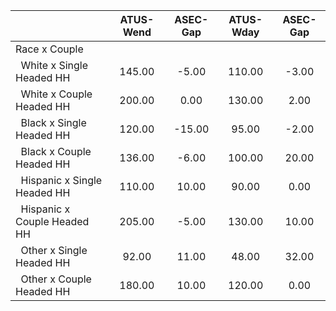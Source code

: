 
|                      |    ATUS-Wend |     ASEC-Gap |    ATUS-Wday |     ASEC-Gap |
| -------------------- | :----------: | :----------: | :----------: | :----------: |
| Race x Couple        |              |              |              |              |
| &nbsp;&nbsp;White x Single Headed HH |       145.00 |        -5.00 |       110.00 |        -3.00 |
| &nbsp;&nbsp;White x Couple Headed HH |       200.00 |         0.00 |       130.00 |         2.00 |
| &nbsp;&nbsp;Black x Single Headed HH |       120.00 |       -15.00 |        95.00 |        -2.00 |
| &nbsp;&nbsp;Black x Couple Headed HH |       136.00 |        -6.00 |       100.00 |        20.00 |
| &nbsp;&nbsp;Hispanic x Single Headed HH |       110.00 |        10.00 |        90.00 |         0.00 |
| &nbsp;&nbsp;Hispanic x Couple Headed HH |       205.00 |        -5.00 |       130.00 |        10.00 |
| &nbsp;&nbsp;Other x Single Headed HH |        92.00 |        11.00 |        48.00 |        32.00 |
| &nbsp;&nbsp;Other x Couple Headed HH |       180.00 |        10.00 |       120.00 |         0.00 |

